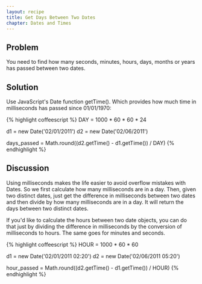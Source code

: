 ```yaml
---
layout: recipe
title: Get Days Between Two Dates
chapter: Dates and Times
---
```

## Problem

You need to find how many seconds, minutes, hours, days, months or years has passed between two dates.

## Solution

Use JavaScript's Date function  getTime(). Which provides how much time in milliseconds has passed since 01/01/1970:

{% highlight coffeescript %}
DAY = 1000 * 60 * 60  * 24

d1 = new Date('02/01/2011')
d2 = new Date('02/06/2011')

days_passed = Math.round((d2.getTime() - d1.getTime()) / DAY)
{% endhighlight %}

## Discussion

Using milliseconds makes the life easier to avoid overflow mistakes with Dates. So we first calculate how many milliseconds are in a day.
Then, given two distinct dates, just get the difference in milliseconds between two dates and then divide by how many milliseconds are in a day. It will return the days between two distinct dates.

If you'd like to calculate the hours between two date objects, you can do that just by dividing the difference in milliseconds by the conversion of milliseconds to hours. The same goes for minutes and seconds.

{% highlight coffeescript %}
HOUR = 1000 * 60 * 60

d1 = new Date('02/01/2011 02:20')
d2 = new Date('02/06/2011 05:20')

hour_passed = Math.round((d2.getTime() - d1.getTime()) / HOUR)
{% endhighlight %}
